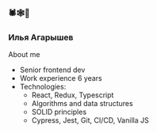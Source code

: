 
### 🕷🕸🐞

### Илья Агарышев

About me
- Senior frontend dev
- Work experience 6 years
- Technologies: 
  - React, Redux, Typescript
  - Algorithms and data structures
  - SOLID principles
  - Cypress, Jest, Git, CI/CD, Vanilla JS
